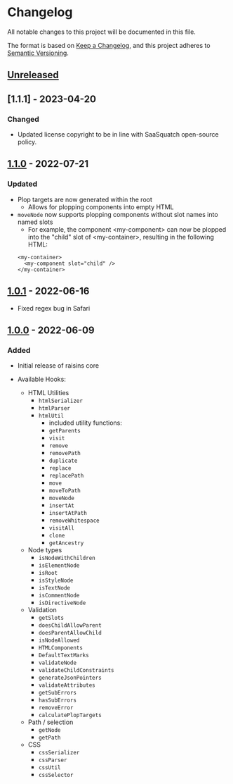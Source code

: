 # Changelog

All notable changes to this project will be documented in this file.

The format is based on [Keep a Changelog](https://keepachangelog.com/en/1.0.0/),
and this project adheres to [Semantic Versioning](https://semver.org/spec/v2.0.0.html).

## [Unreleased]

## [1.1.1] - 2023-04-20

### Changed
- Updated license copyright to be in line with SaaSquatch open-source policy.

## [1.1.0] - 2022-07-21

### Updated

- Plop targets are now generated within the root
  - Allows for plopping components into empty HTML
- `moveNode` now supports plopping components without slot names into named slots
  - For example, the component \<my-component> can now be plopped into the "child" slot of \<my-container>, resulting in the following HTML:
  ```
  <my-container>
    <my-component slot="child" />
  </my-container>
  ```

## [1.0.1] - 2022-06-16

- Fixed regex bug in Safari

## [1.0.0] - 2022-06-09

### Added

- Initial release of raisins core

- Available Hooks:
  - HTML Utilities
    - `htmlSerializer`
    - `htmlParser`
    - `htmlUtil`
      - included utility functions:
      - `getParents`
      - `visit`
      - `remove`
      - `removePath`
      - `duplicate`
      - `replace`
      - `replacePath`
      - `move`
      - `moveToPath`
      - `moveNode`
      - `insertAt`
      - `insertAtPath`
      - `removeWhitespace`
      - `visitAll`
      - `clone`
      - `getAncestry`
  - Node types
    - `isNodeWithChildren`
    - `isElementNode`
    - `isRoot`
    - `isStyleNode`
    - `isTextNode`
    - `isCommentNode`
    - `isDirectiveNode`
  - Validation
    - `getSlots`
    - `doesChildAllowParent`
    - `doesParentAllowChild`
    - `isNodeAllowed`
    - `HTMLComponents`
    - `DefaultTextMarks`
    - `validateNode`
    - `validateChildConstraints`
    - `generateJsonPointers`
    - `validateAttributes`
    - `getSubErrors`
    - `hasSubErrors`
    - `removeError`
    - `calculatePlopTargets`
  - Path / selection
    - `getNode`
    - `getPath`
  - CSS
    - `cssSerializer`
    - `cssParser`
    - `cssUtil`
    - `cssSelector`

[unreleased]: https://github.com/saasquatch/raisins/compare/core@1.1.1...HEAD
[1.1.0]: https://github.com/saasquatch/raisins/releases/tag/core@1.1.1..core@1.1.0
[1.1.0]: https://github.com/saasquatch/raisins/releases/tag/core@1.1.0...core@1.0.1
[1.0.1]: https://github.com/saasquatch/raisins/releases/tag/core@1.0.1...core@1.0.0
[1.0.0]: https://github.com/saasquatch/raisins/releases/tag/core@1.0.0
